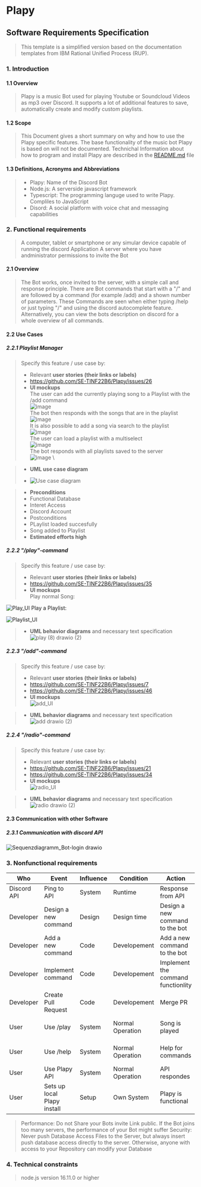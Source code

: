 # Plapy
## Software Requirements Specification
> This template is a simplified version based on the documentation templates from IBM Rational Unified Process (RUP).
### 1. Introduction
#### 1.1 Overview
> Plapy is a music Bot used for playing Youtube or Soundcloud Videos as mp3 over Discord. It supports a lot of additional features to save, automatically create and modify custom playlists.
#### 1.2 Scope
> This Document gives a short summary on why and how to use the Plapy specific features. The base functionality of the music bot Plapy is based on will not be documented. Technichal Information about how to program and install Plapy are described in the [README.md](README.md) file
#### 1.3 Definitions, Acronyms and Abbreviations
> - Plapy: Name of the Discord Bot
> - Node.js: A serverside javascript framework
> - Typescript: The programming languge used to write Plapy. Compliles to JavaScript
> - Disord: A social platform with voice chat and messaging capabilities

### 2. Functional requirements
> A computer, tablet or smartphone or any simular device capable of running the discord Application
> A server where you have andministrator permissions to invite the Bot

#### 2.1 Overview 
> The Bot works, once invited to the server, with a simple call and response principle. There are Bot commands that start with a "/" and are followed by a command (for example /add) and a shown number of parameters. These Commands are seen when either typing /help or just typing "/" and using the discord autocomplete feature. Alternatively, you can view the bots description on discord for a whole overview of all commands.

#### 2.2 Use Cases

##### 2.2.1 Playlist Manager
> Specify this feature / use case by:
> - Relevant **user stories (their links or labels)**
> - https://github.com/SE-TINF22B6/Plapy/issues/26
> - **UI mockups** \
The user can add the currently playing song to a Playlist with the /add command \
![image](https://github.com/SE-TINF22B6/Plapy/assets/81536709/10ea1a59-1a24-4241-93cc-2c34bfa0d8e0) \
The bot then responds with the songs that are in the playlist \
![image](https://github.com/SE-TINF22B6/Plapy/assets/81536709/0bfdb307-7eba-4a25-9c35-ef68785e5cec) \
It is also possible to add a song via search to the playlist\
![image](https://github.com/SE-TINF22B6/Plapy/assets/81536709/affb2cc7-f47e-4c7a-bbba-e87c2a0384af) \
The user can load a playlist with a multiselect \
![image](https://github.com/SE-TINF22B6/Plapy/assets/81536709/599ae2a2-8bc6-4247-ab83-8bf361a7bdd7) \
The bot responds with all playlists saved to the server \
![image](https://github.com/SE-TINF22B6/Plapy/assets/81536709/640c9913-89f2-431d-9d11-b848ab0f95ca) \

> - **UML use case diagram**
>
> - ![Use case diagram](https://github.com/SE-TINF22B6/Plapy/assets/75337582/d62fc703-42b9-4298-a953-926ae13ccca5)


> - **Preconditions**
> - Functional Database
> - Interet Access
> - Discord Account
> - Postconditions
> - PLaylist loaded succesfully
> - Song added to Playlist
> - **Estimated efforts high**

##### 2.2.2 "/play"-command
> Specify this feature / use case by:
> - Relevant **user stories (their links or labels)**
> - https://github.com/SE-TINF22B6/Plapy/issues/35
> - **UI mockups** \
Play normal Song:

![Play_UI](https://github.com/SE-TINF22B6/Plapy/assets/123726628/44538b7f-ccde-4e76-a1f8-3402ba847ac8)
Play a Playlist:

![Playlist_UI](https://github.com/SE-TINF22B6/Plapy/assets/123726628/66ee50b4-8d47-4c24-a372-ff49af4463db)
> - **UML behavior diagrams** and necessary text specification
![play (8) drawio (2)](https://github.com/SE-TINF22B6/Plapy/assets/123726628/e01eb43a-bf24-4eb4-ba2e-79c19131df3f)

##### 2.2.3 "/add"-command
> Specify this feature / use case by:
> - Relevant **user stories (their links or labels)**
> - https://github.com/SE-TINF22B6/Plapy/issues/7
> - https://github.com/SE-TINF22B6/Plapy/issues/46
> - **UI mockups** \
![add_UI](https://github.com/SE-TINF22B6/Plapy/assets/123726628/623ed087-c987-4054-a98f-82db12d82389)

> - **UML behavior diagrams** and necessary text specification
![add drawio (2)](https://github.com/SE-TINF22B6/Plapy/assets/123726628/75acd187-819a-406d-ba44-f11756706a99)

##### 2.2.4 "/radio"-command
> Specify this feature / use case by:
> - Relevant **user stories (their links or labels)**
> - https://github.com/SE-TINF22B6/Plapy/issues/21
> - https://github.com/SE-TINF22B6/Plapy/issues/34
> - **UI mockups** \
![radio_UI](https://github.com/SE-TINF22B6/Plapy/assets/123726628/554c81d1-6aab-4042-b50a-5aede7088f35)

> - **UML behavior diagrams** and necessary text specification
![radio drawio (2)](https://github.com/SE-TINF22B6/Plapy/assets/123726628/6e0e0f7e-ed2d-4f30-800f-495150204488)


#### 2.3 Communication with other Software
##### 2.3.1 Communication with discord API
![Sequenzdiagramm_Bot-login drawio](https://github.com/SE-TINF22B6/Plapy/assets/123726628/1ba93f8e-1469-4b4a-b5c4-e673f294a700)


### 3. Nonfunctional requirements

|Who |Event |Influence |Condition |Action | Measurement |
|- |- |- |- |- | - |
|Discord API | Ping to API | System | Runtime | Response from API | Max latency of 300ms|
|Developer | Design a new command |Design |Design time | Design a new command to the bot | In 3 hour | 
|Developer | Add a new command |Code |Developement | Add a new command to the bot | In 1 hour | 
|Developer | Implement command |Code |Developement | Implement the command functionlity | In 8 hours |
|Developer | Create Pull Request |Code |Developement | Merge PR | Reviewed in <24h |
|User |Use /play |System |Normal Operation | Song is played | Avg. wait time until playback < 1s |
|User |Use /help |System |Normal Operation | Help for commands | help covers 100% of commands |
|User |Use Plapy API |System |Normal Operation | API respondes | Max latency 300ms |
|User | Sets up local Plapy install |Setup |Own System | Plapy is functional | Setup time <2h (If using documentation)|

> Performance: Do not Share your Bots invite Link public. If the Bot joins too many servers, the performance of your Bot might suffer
> Security: Never push Database Access Files to the Server, but always insert push database access directly to the server. Otherwise, anyone with access to your Repository can modify your Database


### 4. Technical constraints
> node.js version 16.11.0 or higher


